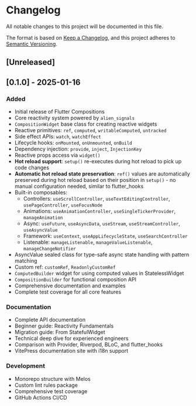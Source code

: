 # Changelog

All notable changes to this project will be documented in this file.

The format is based on [Keep a Changelog](https://keepachangelog.com/en/1.0.0/),
and this project adheres to [Semantic Versioning](https://semver.org/spec/v2.0.0.html).

## [Unreleased]

## [0.1.0] - 2025-01-16

### Added

- Initial release of Flutter Compositions
- Core reactivity system powered by `alien_signals`
- `CompositionWidget` base class for creating reactive widgets
- Reactive primitives: `ref`, `computed`, `writableComputed`, `untracked`
- Side effect APIs: `watch`, `watchEffect`
- Lifecycle hooks: `onMounted`, `onUnmounted`, `onBuild`
- Dependency injection: `provide`, `inject`, `InjectionKey`
- Reactive props access via `widget()`
- **Hot reload support**: `setup()` re-executes during hot reload to pick up code changes
- **Automatic hot reload state preservation**: `ref()` values are automatically preserved during hot reload based on their position in `setup()` - no manual configuration needed, similar to flutter_hooks
- Built-in composables:
  - Controllers: `useScrollController`, `useTextEditingController`, `usePageController`, `useFocusNode`
  - Animations: `useAnimationController`, `useSingleTickerProvider`, `manageAnimation`
  - Async: `useFuture`, `useAsyncData`, `useStream`, `useStreamController`, `useAsyncValue`
  - Framework: `useContext`, `useAppLifecycleState`, `useSearchController`
  - Listenable: `manageListenable`, `manageValueListenable`, `manageChangeNotifier`
- AsyncValue sealed class for type-safe async state handling with pattern matching
- Custom ref: `customRef`, `ReadonlyCustomRef`
- `ComputedBuilder` widget for using computed values in StatelessWidget
- `CompositionBuilder` for functional composition API
- Comprehensive documentation and examples
- Complete test coverage for all core features

### Documentation

- Complete API documentation
- Beginner guide: Reactivity Fundamentals
- Migration guide: From StatefulWidget
- Technical deep dive for experienced engineers
- Comparison with Provider, Riverpod, BLoC, and flutter_hooks
- VitePress documentation site with i18n support

### Development

- Monorepo structure with Melos
- Custom lint rules package
- Comprehensive test coverage
- GitHub Actions CI/CD
